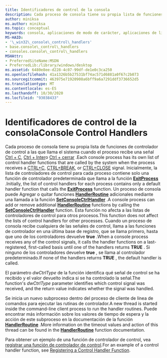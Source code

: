 ```yaml
---
title: Identificadores de control de la consola
description: Cada proceso de consola tiene su propia lista de funciones de controlador de control a las que llama el sistema cuando el proceso recibe una señal CTRL + C, CTRL + INTER o CTRL + cerrar.
author: miniksa
ms.author: miniksa
ms.topic: conceptual
keywords: consola, aplicaciones de modo de carácter, aplicaciones de línea de comandos, aplicaciones de terminal, API de consola
MS-HAID:
- '\_win32\_console\_control\_handlers'
- base.console\_control\_handlers
- consoles.console\_control\_handlers
MSHAttr:
- PreferredSiteName:MSDN
- PreferredLib:/library/windows/desktop
ms.assetid: 6480e8ee-d228-4c07-99df-de1e0c3ca250
ms.openlocfilehash: 41a1326b5b27531bf74ac571d6881a0f67c2b073
ms.sourcegitcommit: 463975e71920908a6bff9a6a7291ddf3736652d5
ms.translationtype: MT
ms.contentlocale: es-ES
ms.lasthandoff: 10/30/2020
ms.locfileid: "93038433"
---
```

# <a name="console-control-handlers"></a><span data-ttu-id="00877-104">Identificadores de control de la consola</span><span class="sxs-lookup"><span data-stu-id="00877-104">Console Control Handlers</span></span>

<span data-ttu-id="00877-105">Cada proceso de consola tiene su propia lista de funciones de controlador de control a las que llama el sistema cuando el proceso recibe una señal [Ctrl + C](ctrl-c-and-ctrl-break-signals.md), [Ctrl + Inter](ctrl-c-and-ctrl-break-signals.md)o [Ctrl + cerrar](ctrl-close-signal.md) .</span><span class="sxs-lookup"><span data-stu-id="00877-105">Each console process has its own list of control handler functions that are called by the system when the process receives a [CTRL+C](ctrl-c-and-ctrl-break-signals.md), [CTRL+BREAK](ctrl-c-and-ctrl-break-signals.md), or [CTRL+CLOSE](ctrl-close-signal.md) signal.</span></span> <span data-ttu-id="00877-106">Inicialmente, la lista de controladores de control para cada proceso contiene solo una función de controlador predeterminada que llama a la función [**ExitProcess**](https://msdn.microsoft.com/library/windows/desktop/ms682658) .</span><span class="sxs-lookup"><span data-stu-id="00877-106">Initially, the list of control handlers for each process contains only a default handler function that calls the [**ExitProcess**](https://msdn.microsoft.com/library/windows/desktop/ms682658) function.</span></span> <span data-ttu-id="00877-107">Un proceso de consola puede Agregar o quitar funciones [**HandlerRoutine**](handlerroutine.md) adicionales mediante una llamada a la función [**SetConsoleCtrlHandler**](setconsolectrlhandler.md) .</span><span class="sxs-lookup"><span data-stu-id="00877-107">A console process can add or remove additional [**HandlerRoutine**](handlerroutine.md) functions by calling the [**SetConsoleCtrlHandler**](setconsolectrlhandler.md) function.</span></span> <span data-ttu-id="00877-108">Esta función no afecta a las listas de controladores de control para otros procesos.</span><span class="sxs-lookup"><span data-stu-id="00877-108">This function does not affect the lists of control handlers for other processes.</span></span> <span data-ttu-id="00877-109">Cuando un proceso de consola recibe cualquiera de las señales de control, llama a las funciones de controlador en una última base de registro, que se llama primero, hasta que uno de los controladores devuelve **true** .</span><span class="sxs-lookup"><span data-stu-id="00877-109">When a console process receives any of the control signals, it calls the handler functions on a last-registered, first-called basis until one of the handlers returns **TRUE** .</span></span> <span data-ttu-id="00877-110">Si ninguno de los controladores devuelve **true** , se llama al controlador predeterminado.</span><span class="sxs-lookup"><span data-stu-id="00877-110">If none of the handlers returns **TRUE** , the default handler is called.</span></span>

<span data-ttu-id="00877-111">El parámetro *dwCtrlType* de la función identifica qué señal de control se ha recibido y el valor devuelto indica si se ha controlado la señal.</span><span class="sxs-lookup"><span data-stu-id="00877-111">The function's *dwCtrlType* parameter identifies which control signal was received, and the return value indicates whether the signal was handled.</span></span>

<span data-ttu-id="00877-112">Se inicia un nuevo subproceso dentro del proceso de cliente de línea de comandos para ejecutar las rutinas de controlador.</span><span class="sxs-lookup"><span data-stu-id="00877-112">A new thread is started inside the command-line client process to run the handler routines.</span></span> <span data-ttu-id="00877-113">Puede encontrar más información sobre los valores de tiempo de espera y la acción de este subproceso en la documentación de la función [**HandlerRoutine**](handlerroutine.md#remarks) .</span><span class="sxs-lookup"><span data-stu-id="00877-113">More information on the timeout values and action of this thread can be found in the [**HandlerRoutine**](handlerroutine.md#remarks) function documentation.</span></span>

<span data-ttu-id="00877-114">Para obtener un ejemplo de una función de controlador de control, vea [registrar una función de controlador de control](registering-a-control-handler-function.md).</span><span class="sxs-lookup"><span data-stu-id="00877-114">For an example of a control handler function, see [Registering a Control Handler Function](registering-a-control-handler-function.md).</span></span>
